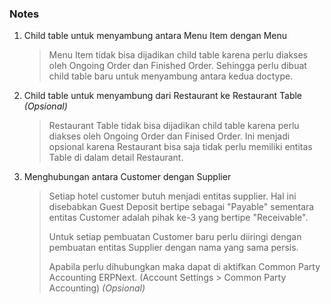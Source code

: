 ### Notes

1. Child table untuk menyambung antara Menu Item dengan Menu

   > Menu Item tidak bisa dijadikan child table karena perlu diakses oleh Ongoing Order dan Finished Order.
   > Sehingga perlu dibuat child table baru untuk menyambung antara kedua doctype.

2. Child table untuk menyambung dari Restaurant ke Restaurant Table _(Opsional)_

   > Restaurant Table tidak bisa dijadikan child table karena perlu diakses oleh Ongoing Order dan Finised Order.
   > Ini menjadi opsional karena Restaurant bisa saja tidak perlu memiliki entitas Table di dalam detail Restaurant.

3. Menghubungan antara Customer dengan Supplier
   > Setiap hotel customer butuh menjadi entitas supplier. Hal ini disebabkan Guest Deposit bertipe sebagai "Payable" sementara entitas Customer adalah pihak ke-3 yang bertipe "Receivable".
   >
   > Untuk setiap pembuatan Customer baru perlu diiringi dengan pembuatan entitas Supplier dengan nama yang sama persis.
   >
   > Apabila perlu dihubungkan maka dapat di aktifkan Common Party Accounting ERPNext. (Account Settings > Common Party Accounting) _(Opsional)_
